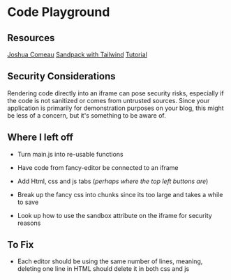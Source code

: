 # Code Playground

## Resources

[Joshua Comeau](https://www.joshwcomeau.com/react/next-level-playground/)
[Sandpack with Tailwind](https://www.tybarho.com/articles/tailwind-plus-sandpack-playground-component)
[Tutorial](https://davidmyers.dev/blog/how-to-build-a-code-editor-with-codemirror-6-and-typescript/introduction)

## Security Considerations

Rendering code directly into an iframe can pose security risks, especially if the code is not sanitized or comes from untrusted sources. Since your application is primarily for demonstration purposes on your blog, this might be less of a concern, but it's something to be aware of.

## Where I left off

- Turn main.js into re-usable functions

- Have code from fancy-editor be connected to an iframe

- Add Html, css and js tabs (_perhaps where the top left buttons are_)

- Break up the fancy css into chunks since its too large and takes a while to save

- Look up how to use the sandbox attribute on the iframe for security reasons

## To Fix

- Each editor should be using the same number of lines, meaning, deleting one line in HTML should delete it in both css and js
